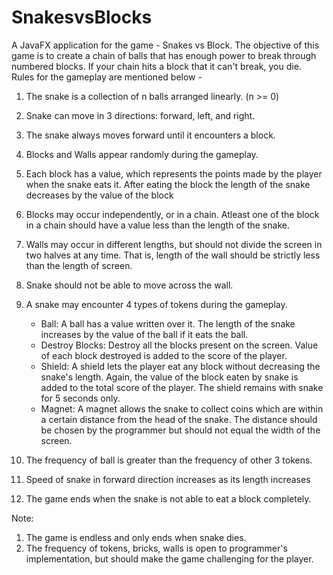 # SnakesvsBlocks
A JavaFX application for the game - Snakes vs Block.
The objective of this game is to create a chain of balls that has enough power to break through numbered blocks. 
If your chain hits a block that it can't break, you die. 
Rules for the gameplay are mentioned below - 
  1) The snake is a collection of n balls arranged linearly. (n >= 0) 
  2) Snake can move in 3 directions: forward, left, and right. 
  3) The snake always moves forward until it encounters a block. 
  4) Blocks and Walls appear randomly during the gameplay. 
  5) Each block has a value, which represents the points made by the player when the snake eats it. After eating the block the length of the snake decreases by the value of the block 
  6) Blocks may occur independently, or in a chain. Atleast one of the block in a chain should have a value less than the length of the snake. 
  7) Walls may occur in different lengths, but should not divide the screen in two halves at any time. That is, length of the wall should be strictly less than the length of screen. 
  8) Snake should not be able to move across the wall. 
  9) A snake may encounter 4 types of tokens during the gameplay. 
     - Ball: A ball has a value written over it. The length of the snake increases by the value of the ball if it eats the ball. 
     - Destroy Blocks: Destroy all the blocks present on the screen. Value of each block destroyed is added to the score of the player. 
     - Shield: A shield lets the player eat any block without decreasing the snake's length. Again, the value of the block eaten by snake is added to the total score of the player. The shield remains with snake for 5 seconds only. 
     - Magnet: A magnet allows the snake to collect coins which are within a certain distance from the head of the snake. The distance should be chosen by the programmer but should not equal the width of the screen. 
  
  10) The frequency of ball is greater than the frequency of other 3 tokens. 
  11) Speed of snake in forward direction increases as its length increases 
  12) The game ends when the snake is not able to eat a block completely. 


Note:  
1. The game is endless and only ends when snake dies. 
2. The frequency of tokens, bricks, walls is open to programmer's implementation, but should make the game challenging for the player.
